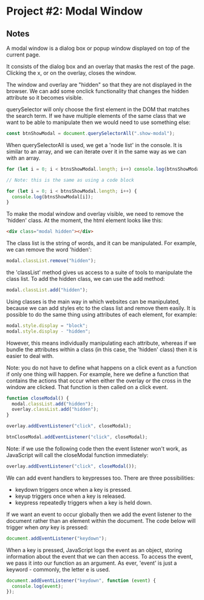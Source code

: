 # Project #2: Modal Window

## Notes

A modal window is a dialog box or popup window displayed on top of the current page.

It consists of the dialog box and an overlay that masks the rest of the page. Clicking the x, or on the overlay, closes the window.

The window and overlay are "hidden" so that they are not displayed in the browser. We can add some onclick functionality that changes the hidden attribute so it becomes visible.

querySelector will only choose the first element in the DOM that matches the search term. If we have multiple elements of the same class that we want to be able to manipulate then we would need to use something else:

```javascript
const btnShowModal = document.querySelectorAll(".show-modal");
```

When querySelectorAll is used, we get a 'node list' in the console. It is similar to an array, and we can iterate over it in the same way as we can with an array.

```javascript
for (let i = 0; i < btnsShowModal.length; i++) console.log(btnsShowModal[i]);

// Note: this is the same as using a code block

for (let i = 0; i < btnsShowModal.length; i++) {
  console.log(btnsShowModal[i]);
}
```

To make the modal window and overlay visible, we need to remove the 'hidden' class. At the moment, the html element looks like this:

```html
<div class="modal hidden"></div>
```

The class list is the string of words, and it can be manipulated. For example, we can remove the word 'hidden':

```javascript
modal.classList.remove("hidden");
```

the 'classList' method gives us access to a suite of tools to manipulate the class list. To add the hidden class, we can use the add method:

```javascript
modal.classList.add("hidden");
```

Using classes is the main way in which websites can be manipulated, because we can add styles etc to the class list and remove them easily. It is possible to do the same thing using attributes of each element, for example:

```javascript
modal.style.display = "block";
modal.style.display - "hidden";
```

However, this means individually manipulating each attribute, whereas if we bundle the attributes within a class (in this case, the 'hidden' class) then it is easier to deal with.

Note: you do not have to define what happens on a click event as a function if only one thing will happen. For example, here we define a function that contains the actions that occur when either the overlay or the cross in the window are clicked. That function is then called on a click event.

```javascript
function closeModal() {
  modal.classList.add("hidden");
  overlay.classList.add("hidden");
}

overlay.addEventListener("click", closeModal);

btnCloseModal.addEventListener("click", closeModal);
```

Note: if we use the following code then the event listener won't work, as JavaScript will call the closeModal function immediately:

```javascript
overlay.addEventListener("click", closeModal());
```

We can add event handlers to keypresses too. There are three possibilities:

- keydown triggers once when a key is pressed.
- keyup triggers once when a key is released.
- keypress repeatedly triggers when a key is held down.

If we want an event to occur globally then we add the event listener to the document rather than an element within the document. The code below will trigger when _any_ key is pressed:

```javascript
document.addEventListener("keydown");
```

When a key is pressed, JavaScript logs the event as an object, storing information about the event that we can then access. To access the event, we pass it into our function as an argument. As ever, 'event' is just a keyword - commonly, the letter e is used.

```javascript
document.addEventListener("keydown", function (event) {
  console.log(event);
});
```

